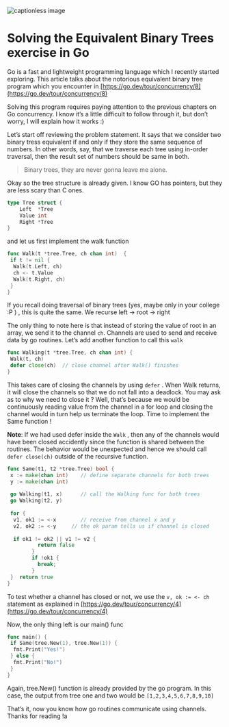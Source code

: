 ![captionless image](https://miro.medium.com/v2/resize:fit:1400/format:webp/1*Ifpd_HtDiK9u6h68SZgNuA.png)

Solving the Equivalent Binary Trees exercise in Go
==================================================

Go is a fast and lightweight programming language which I recently started exploring. This article talks about the notorious equivalent binary tree program which you encounter in [https://go.dev/tour/concurrency/8](https://go.dev/tour/concurrency/8)

Solving this program requires paying attention to the previous chapters on Go concurrency. I know it’s a little difficult to follow through it, but don’t worry, I will explain how it works :)

Let’s start off reviewing the problem statement. It says that we consider two binary tress equivalent if and only if they store the same sequence of numbers. In other words, say, that we traverse each tree using in-order traversal, then the result set of numbers should be same in both.

> Binary trees, they are never gonna leave me alone.

Okay so the tree structure is already given. I know GO has pointers, but they are less scary than C ones.

```go
type Tree struct {
    Left  *Tree
    Value int
    Right *Tree
}
```

and let us first implement the walk function

```go
func Walk(t *tree.Tree, ch chan int)  {
 if t != nil {
  Walk(t.Left, ch)
  ch <- t.Value
  Walk(t.Right, ch)
 }
}
```

If you recall doing traversal of binary trees (yes, maybe only in your college :P ) , this is quite the same. We recurse left -> root -> right

The only thing to note here is that instead of storing the value of root in an array, we send it to the channel `ch`. Channels are used to send and receive data by go routines. Let’s add another function to call this `walk`

```go
func Walking(t *tree.Tree, ch chan int) {
 Walk(t, ch)
 defer close(ch)  // close channel after Walk() finishes
}
```

This takes care of closing the channels by using `defer` . When Walk returns, it will close the channels so that we do not fall into a deadlock. You may ask as to why we need to close it ? Well, that’s because we would be continuously reading value from the channel in a for loop and closing the channel would in turn help us terminate the loop. Time to implement the Same function !

**Note**: If we had used defer inside the `Walk` , then any of the channels would have been closed accidently since the function is shared between the routines. The behavior would be unexpected and hence we should call `defer close(ch)` outside of the recursive function.

```go
func Same(t1, t2 *tree.Tree) bool {
 x := make(chan int)    // define separate channels for both trees
 y := make(chan int)
 
 go Walking(t1, x)      // call the Walking func for both trees
 go Walking(t2, y) 
 
 for {
  v1, ok1 := <-x        // receive from channel x and y    
  v2, ok2 := <-y     // the ok param tells us if channel is closed
  
  if ok1 != ok2 || v1 != v2 {
          return false
        }
        if !ok1 {
          break;
        }
 }  return true
}
```

To test whether a channel has closed or not, we use the `v, ok := <- ch` statement as explained in [https://go.dev/tour/concurrency/4](https://go.dev/tour/concurrency/4)

Now, the only thing left is our main() func

```go
func main() {
 if Same(tree.New(1), tree.New(1)) {
  fmt.Print("Yes!")
 } else {
  fmt.Print("No!")
 }
}
```

Again, tree.New() function is already provided by the go program. In this case, the output from tree one and two would be `[1,2,3,4,5,6,7,8,9,10]`

That’s it, now you know how go routines communicate using channels. Thanks for reading !a
